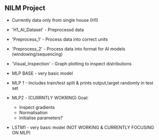 ## NILM Project
* Currently data only from single house (H1)
* 'H1_AI_Dataset' - Preprocessd data

* 'Preprocess_1' - Process data into correct units
* 'Preprocess_2' - Process data into format for AI models (windowing/sequencing)
* 'Visual_Inspection' - Graph plotting to inspect distributions


* MLP BASE - very basic model
* MLP 1 - Includes train/test split & prints output,target randomly in test set
* MLP2 - (CURRNTLY WOKRING) Goal:
  * Inspect gradients
  * Normalisation
  * Initialise parameters?

* LSTM1 - very basic model (NOT WORKING & CURRENTLY FOCUSING ON MLP)